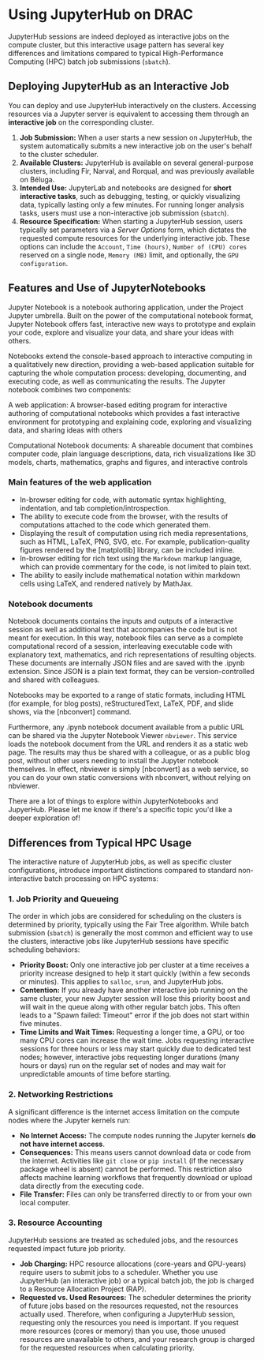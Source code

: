# Using JupyterHub on DRAC

JupyterHub sessions are indeed deployed as interactive jobs on the
compute cluster, but this interactive usage pattern has several key
differences and limitations compared to typical High-Performance
Computing (HPC) batch job submissions (`sbatch`).

## Deploying JupyterHub as an Interactive Job

You can deploy and use JupyterHub interactively on the
clusters. Accessing resources via a Jupyter server is equivalent to
accessing them through an **interactive job** on the corresponding
cluster.

1.  **Job Submission:** When a user starts a new session on
	JupyterHub, the system automatically submits a new interactive job
	on the user's behalf to the cluster scheduler.
2.  **Available Clusters:** JupyterHub is available on several
	general-purpose clusters, including Fir, Narval, and Rorqual, and
	was previously available on Béluga.
3.  **Intended Use:** JupyterLab and notebooks are designed for
	**short interactive tasks**, such as debugging, testing, or
	quickly visualizing data, typically lasting only a few
	minutes. For running longer analysis tasks, users must use a
	non-interactive job submission (`sbatch`).
4.  **Resource Specification:** When starting a JupyterHub session,
	users typically set parameters via a *Server Options* form, which
	dictates the requested compute resources for the underlying
	interactive job. These options can include the `Account`, `Time
	(hours)`, `Number of (CPU) cores` reserved on a single node,
	`Memory (MB)` limit, and optionally, the `GPU configuration`.

## Features and Use of JupyterNotebooks

Jupyter Notebook is a notebook authoring application, under the
Project Jupyter umbrella. Built on the power of the computational
notebook format, Jupyter Notebook offers fast, interactive new ways to
prototype and explain your code, explore and visualize your data, and
share your ideas with others.

Notebooks extend the console-based approach to interactive computing
in a qualitatively new direction, providing a web-based application
suitable for capturing the whole computation process: developing,
documenting, and executing code, as well as communicating the
results. The Jupyter notebook combines two components:

A web application: A browser-based editing program for interactive
authoring of computational notebooks which provides a fast interactive
environment for prototyping and explaining code, exploring and
visualizing data, and sharing ideas with others

Computational Notebook documents: A shareable document that combines
computer code, plain language descriptions, data, rich visualizations
like 3D models, charts, mathematics, graphs and figures, and
interactive controls

### Main features of the web application

- In-browser editing for code, with automatic syntax highlighting,
  indentation, and tab completion/introspection.
- The ability to execute code from the browser, with the results of
  computations attached to the code which generated them.
- Displaying the result of computation using rich media
  representations, such as HTML, LaTeX, PNG, SVG, etc. For example,
  publication-quality figures rendered by the [matplotlib] library,
  can be included inline.
- In-browser editing for rich text using the `Markdown` markup
  language, which can provide commentary for the code, is not limited
  to plain text.
- The ability to easily include mathematical notation within markdown
  cells using LaTeX, and rendered natively by MathJax.

### Notebook documents

Notebook documents contains the inputs and outputs of a interactive
session as well as additional text that accompanies the code but is
not meant for execution. In this way, notebook files can serve as a
complete computational record of a session, interleaving executable
code with explanatory text, mathematics, and rich representations of
resulting objects. These documents are internally JSON files and are
saved with the .ipynb extension. Since JSON is a plain text format,
they can be version-controlled and shared with colleagues.

Notebooks may be exported to a range of static formats, including HTML
(for example, for blog posts), reStructuredText, LaTeX, PDF, and slide
shows, via the [nbconvert] command.

Furthermore, any .ipynb notebook document available from a public URL
can be shared via the Jupyter Notebook Viewer `nbviewer`. This service
loads the notebook document from the URL and renders it as a static
web page. The results may thus be shared with a colleague, or as a
public blog post, without other users needing to install the Jupyter
notebook themselves. In effect, nbviewer is simply [nbconvert] as a
web service, so you can do your own static conversions with nbconvert,
without relying on nbviewer.

There are a lot of things to explore within JupyterNotebooks and
JupyerHub. Please let me know if there's a specific topic you'd like a
deeper exploration of!

## Differences from Typical HPC Usage

The interactive nature of JupyterHub jobs, as well as specific cluster
configurations, introduce important distinctions compared to standard
non-interactive batch processing on HPC systems:

### 1. Job Priority and Queueing

The order in which jobs are considered for scheduling on the clusters
is determined by priority, typically using the Fair Tree
algorithm. While batch submission (`sbatch`) is generally the most
common and efficient way to use the clusters, interactive jobs like
JupyterHub sessions have specific scheduling behaviors:

*   **Priority Boost:** Only one interactive job per cluster at a time
	receives a priority increase designed to help it start quickly
	(within a few seconds or minutes). This applies to `salloc`,
	`srun`, and JupyterHub jobs.
*   **Contention:** If you already have another interactive job
	running on the same cluster, your new Jupyter session will lose
	this priority boost and will wait in the queue along with other
	regular batch jobs. This often leads to a "Spawn failed: Timeout"
	error if the job does not start within five minutes.
*   **Time Limits and Wait Times:** Requesting a longer time, a GPU,
	or too many CPU cores can increase the wait time. Jobs requesting
	interactive sessions for three hours or less may start quickly due
	to dedicated test nodes; however, interactive jobs requesting
	longer durations (many hours or days) run on the regular set of
	nodes and may wait for unpredictable amounts of time before
	starting.

### 2. Networking Restrictions

A significant difference is the internet access limitation on the
compute nodes where the Jupyter kernels run:

*   **No Internet Access:** The compute nodes running the Jupyter
	kernels **do not have internet access**.
*   **Consequences:** This means users cannot download data or code
	from the internet. Activities like `git clone` or `pip install`
	(if the necessary package wheel is absent) cannot be
	performed. This restriction also affects machine learning
	workflows that frequently download or upload data directly from
	the executing code.
*   **File Transfer:** Files can only be transferred directly to or
	from your own local computer.

### 3. Resource Accounting

JupyterHub sessions are treated as scheduled jobs, and the resources
requested impact future job priority.

*   **Job Charging:** HPC resource allocations (core-years and
	GPU-years) require users to submit jobs to a scheduler. Whether
	you use JupyterHub (an interactive job) or a typical batch job,
	the job is charged to a Resource Allocation Project (RAP).
*   **Requested vs. Used Resources:** The scheduler determines the
	priority of future jobs based on the resources requested, not the
	resources actually used. Therefore, when configuring a JupyterHub
	session, requesting only the resources you need is important. If
	you request more resources (cores or memory) than you use, those
	unused resources are unavailable to others, and your research
	group is charged for the requested resources when calculating
	priority.
